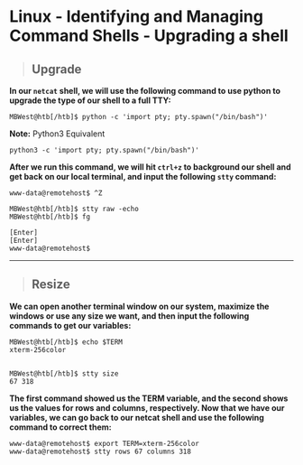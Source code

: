 # Linux - Identifying and Managing Command Shells - Upgrading a shell

> ## **Upgrade**

**In our `netcat` shell, we will use the following command to use python to upgrade the type of our shell to a full TTY:**

    MBWest@htb[/htb]$ python -c 'import pty; pty.spawn("/bin/bash")'

**Note:** Python3 Equivalent

    python3 -c 'import pty; pty.spawn("/bin/bash")'

**After we run this command, we will hit `ctrl+z` to background our shell and get back on our local terminal, and input the following `stty` command:**


    www-data@remotehost$ ^Z

    MBWest@htb[/htb]$ stty raw -echo
    MBWest@htb[/htb]$ fg

    [Enter]
    [Enter]
    www-data@remotehost$

---
> ## **Resize**

**We can open another terminal window on our system, maximize the windows or use any size we want, and then input the following commands to get our variables:**

    MBWest@htb[/htb]$ echo $TERM
    xterm-256color


    MBWest@htb[/htb]$ stty size
    67 318

**The first command showed us the TERM variable, and the second shows us the values for rows and columns, respectively. Now that we have our variables, we can go back to our netcat shell and use the following command to correct them:**


    www-data@remotehost$ export TERM=xterm-256color
    www-data@remotehost$ stty rows 67 columns 318

    